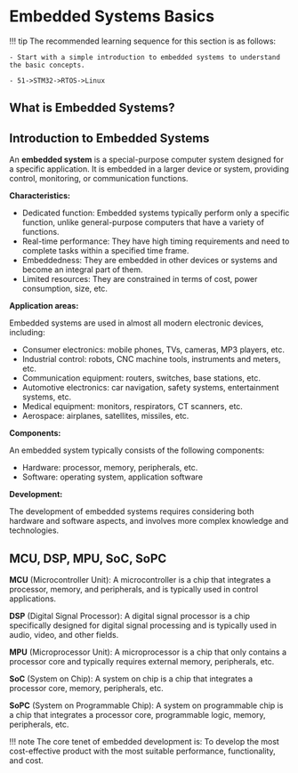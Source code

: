 # Embedded Systems Basics

!!! tip
    The recommended learning sequence for this section is as follows:

    - Start with a simple introduction to embedded systems to understand the basic concepts.
  
    - 51->STM32->RTOS->Linux

## What is Embedded Systems?

## Introduction to Embedded Systems

An **embedded system** is a special-purpose computer system designed for a specific application. It is embedded in a larger device or system, providing control, monitoring, or communication functions.

**Characteristics:**

* Dedicated function: Embedded systems typically perform only a specific function, unlike general-purpose computers that have a variety of functions.
* Real-time performance: They have high timing requirements and need to complete tasks within a specified time frame.
* Embeddedness: They are embedded in other devices or systems and become an integral part of them.
* Limited resources: They are constrained in terms of cost, power consumption, size, etc.

**Application areas:**

Embedded systems are used in almost all modern electronic devices, including:

* Consumer electronics: mobile phones, TVs, cameras, MP3 players, etc.
* Industrial control: robots, CNC machine tools, instruments and meters, etc.
* Communication equipment: routers, switches, base stations, etc.
* Automotive electronics: car navigation, safety systems, entertainment systems, etc.
* Medical equipment: monitors, respirators, CT scanners, etc.
* Aerospace: airplanes, satellites, missiles, etc.

**Components:**

An embedded system typically consists of the following components:

* Hardware: processor, memory, peripherals, etc.
* Software: operating system, application software

**Development:**

The development of embedded systems requires considering both hardware and software aspects, and involves more complex knowledge and technologies.

## MCU, DSP, MPU, SoC, SoPC

**MCU** (Microcontroller Unit): A microcontroller is a chip that integrates a processor, memory, and peripherals, and is typically used in control applications.

**DSP** (Digital Signal Processor): A digital signal processor is a chip specifically designed for digital signal processing and is typically used in audio, video, and other fields.

**MPU** (Microprocessor Unit): A microprocessor is a chip that only contains a processor core and typically requires external memory, peripherals, etc.

**SoC** (System on Chip): A system on chip is a chip that integrates a processor core, memory, peripherals, etc.

**SoPC** (System on Programmable Chip): A system on programmable chip is a chip that integrates a processor core, programmable logic, memory, peripherals, etc.

!!! note
    The core tenet of embedded development is:
    To develop the most cost-effective product with the most suitable performance, functionality, and cost.




